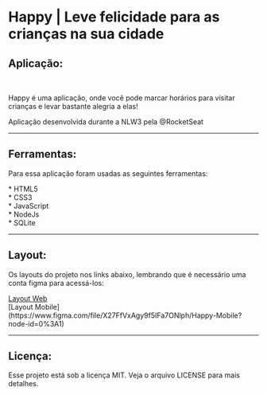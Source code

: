 # Happy | Leve felicidade para as crianças na sua cidade 
 
<h2>Aplicação:</h2> <br> 
<p>Happy é uma aplicação, onde você pode marcar horários para visitar crianças e levar bastante alegria a elas!</p>
<p>Aplicação desenvolvida durante a NLW3 pela @RocketSeat</p>

<hr>
<h2>Ferramentas:</h2>
<p>Para essa aplicação foram usadas as seguintes ferramentas:</p>
* HTML5 <br>
* CSS3 <br>
* JavaScript <br>
* NodeJs <br>
* SQLite <br>
<hr>

<h2>Layout:</h2>
<p>Os layouts do projeto nos links abaixo, lembrando que é necessário uma conta figma para acessá-los:</p>
<a href="https://www.figma.com/file/mDEbnoojksG4w8sOxmudh3/Happy-Web?node-id=0%3A1">Layout Web</a> <br>
[Layout Mobile](https://www.figma.com/file/X27FfVxAgy9f5IFa7ONlph/Happy-Mobile?node-id=0%3A1)<br>
 <hr>
 
 <h2>Licença:</h2>
 <p>Esse projeto está sob a licença MIT. Veja o arquivo LICENSE para mais detalhes.</p>
